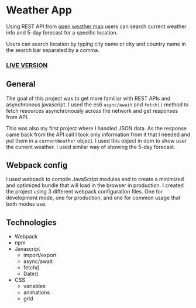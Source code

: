 # Weather App

Using REST API from [open weather map](https://openweathermap.org/) users can search current weather info and 5-day
forecast for a specific location.

Users can search location by typing city name or city and country name in the search bar separated by a comma.
### [LIVE VERSION](https://miianyy.github.io/weather-app/)

## General
The goal of this project was to get more familiar with REST APIs and asynchronous javascript. I used the es6 ```async/await``` and ```fetch()``` method to fetch resources asynchronously across the network and get responses from API.

This was also my first project where I handled JSON data. As the response came back from the API call I took only information from it that I needed and put them in a ```currentWeather``` object. I used this object in dom to show user the current weather. I used similar way of showing the 5-day forecast.

## Webpack config
I used webpack to compile JavaScript modules and to create a minimized and optimized bundle that will load in the browser in production. I created the project using 3 different webpack configuration files. One for development mode, one for production, and one for common usage that both modes use.

## Technologies
- Webpack
- npm
- Javascript
  - import/export
  - async/await
  - fetch()
  - Date()
- CSS
  - variables
  - animations
  - grid

